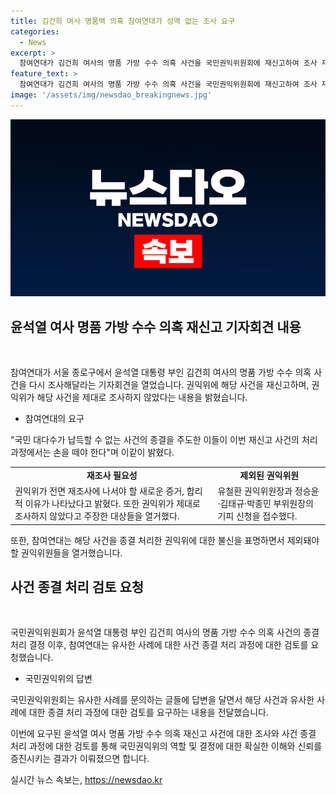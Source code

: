 ```yaml
---
title: 김건희 여사 명품백 의혹 참여연대가 성역 없는 조사 요구
categories:
  - News
excerpt: >
  참여연대가 김건희 여사의 명품 가방 수수 의혹 사건을 국민권익위원회에 재신고하여 조사 재개를 요구했다. 권익위는 사건을 종결 처리했지만, 참여연대는 관련 기관의 미조사와 추가 증거 등을 제시하며 재조사를 촉구했다. 권익위의 처리과정에 대한 의구심을 제기하며, 국민의 납득을 얻을 수 없다는 입장을 전했다. 또한, 권익위원장과 부위원장들의 사적 이해관계를 지적하고, 전면 재조사를 촉구했다. 국민권익위의 결정 이후 발생한 유사한 사례에 대한 국민의 질의에도 권익위가 긍정적인 답변을 한 사실이 논란이 되고 있다.
feature_text: >
  참여연대가 김건희 여사의 명품 가방 수수 의혹 사건을 국민권익위원회에 재신고하여 조사 재개를 요구했다. 권익위는 사건을 종결 처리했지만, 참여연대는 관련 기관의 미조사와 추가 증거 등을 제시하며 재조사를 촉구했다. 권익위의 처리과정에 대한 의구심을 제기하며, 국민의 납득을 얻을 수 없다는 입장을 전했다. 또한, 권익위원장과 부위원장들의 사적 이해관계를 지적하고, 전면 재조사를 촉구했다. 국민권익위의 결정 이후 발생한 유사한 사례에 대한 국민의 질의에도 권익위가 긍정적인 답변을 한 사실이 논란이 되고 있다.
image: '/assets/img/newsdao_breakingnews.jpg'
---
```


<p><img src="/assets/img/newsdao_breakingnews.jpg" alt="pcversion 속보" /></p>

<h2 data-ke-size="size26">윤석열 여사 명품 가방 수수 의혹 재신고 기자회견 내용</h2>

<p data-ke-size="size16">&nbsp;</p>

<p>참여연대가 서울 종로구에서 윤석열 대통령 부인 김건희 여사의 명품 가방 수수 의혹 사건을 다시 조사해달라는 기자회견을 열었습니다. 권익위에 해당 사건을 재신고하며, 권익위가 해당 사건을 제대로 조사하지 않았다는 내용을 밝혔습니다.</p>

<ul>
<li>참여연대의 요구</li>
</ul>

<p data-ke-size="size16">"국민 대다수가 납득할 수 없는 사건의 종결을 주도한 이들이 이번 재신고 사건의 처리 과정에서는 손을 떼야 한다"며 이같이 밝혔다.</p>

<table>
  <tr>
    <td style="text-align: center; height: 17px;"><b>재조사 필요성</b></td>
    <td style="text-align: center; height: 17px;"><b>제외된 권익위원</b></td>
  </tr>
  <tr>
    <td>권익위가 전면 재조사에 나서야 할 새로운 증거, 합리적 이유가 나타났다고 밝혔다. 또한 권익위가 제대로 조사하지 않았다고 주장한 대상들을 열거했다.</td>
    <td>유철환 권익위원장과 정승윤·김태규·박종민 부위원장의 기피 신청을 접수했다.</td>
  </tr>
</table>

<p data-ke-size="size16">또한, 참여연대는 해당 사건을 종결 처리한 권익위에 대한 불신을 표명하면서 제외돼야 할 권익위원들을 열거했습니다.</p>

<h2 data-ke-size="size26">사건 종결 처리 검토 요청</h2>

<p data-ke-size="size16">&nbsp;</p>

<p>국민권익위원회가 윤석열 대통령 부인 김건희 여사의 명품 가방 수수 의혹 사건의 종결 처리 결정 이후, 참여연대는 유사한 사례에 대한 사건 종결 처리 과정에 대한 검토를 요청했습니다.</p>

<ul>
<li>국민권익위의 답변</li>
</ul>

<p data-ke-size="size16">국민권익위원회는 유사한 사례를 문의하는 글들에 답변을 달면서 해당 사건과 유사한 사례에 대한 종결 처리 과정에 대한 검토를 요구하는 내용을 전달했습니다.</p>

<p>이번에 요구된 윤석열 여사 명품 가방 수수 의혹 재신고 사건에 대한 조사와 사건 종결 처리 과정에 대한 검토를 통해 국민권익위의 역할 및 결정에 대한 확실한 이해와 신뢰를 증진시키는 결과가 이뤄졌으면 합니다.</p>
실시간 뉴스 속보는, <a href="https://newsdao.kr" rel="dofollow">https://newsdao.kr</a>


